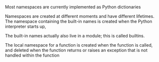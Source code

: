 Most namespaces are currently implemented as Python dictionaries

Namespaces are created at different moments and have different lifetimes. The namespace containing the built-in names is created when the Python interpreter starts up,

The built-in names actually also live in a module; this is called builtins.

The local namespace for a function is created when the function is called, and deleted when the function returns or raises an exception that is not handled within the function
